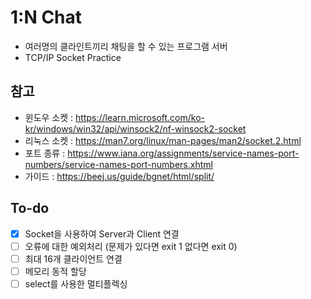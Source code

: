 # 1:N Chat
- 여러명의 클라인트끼리 채팅을 할 수 있는 프로그램 서버
- TCP/IP Socket Practice

## 참고
- 윈도우 소켓 : https://learn.microsoft.com/ko-kr/windows/win32/api/winsock2/nf-winsock2-socket
- 리눅스 소켓 : https://man7.org/linux/man-pages/man2/socket.2.html
- 포트 종류 : https://www.iana.org/assignments/service-names-port-numbers/service-names-port-numbers.xhtml
- 가이드 : https://beej.us/guide/bgnet/html/split/

## To-do
- [x] Socket을 사용하여 Server과 Client 연결
- [ ] 오류에 대한 예외처리 (문제가 있다면 exit 1 없다면 exit 0)
- [ ] 최대 16개 클라이언트 연결
- [ ] 메모리 동적 할당
- [ ] select를 사용한 멀티플렉싱
